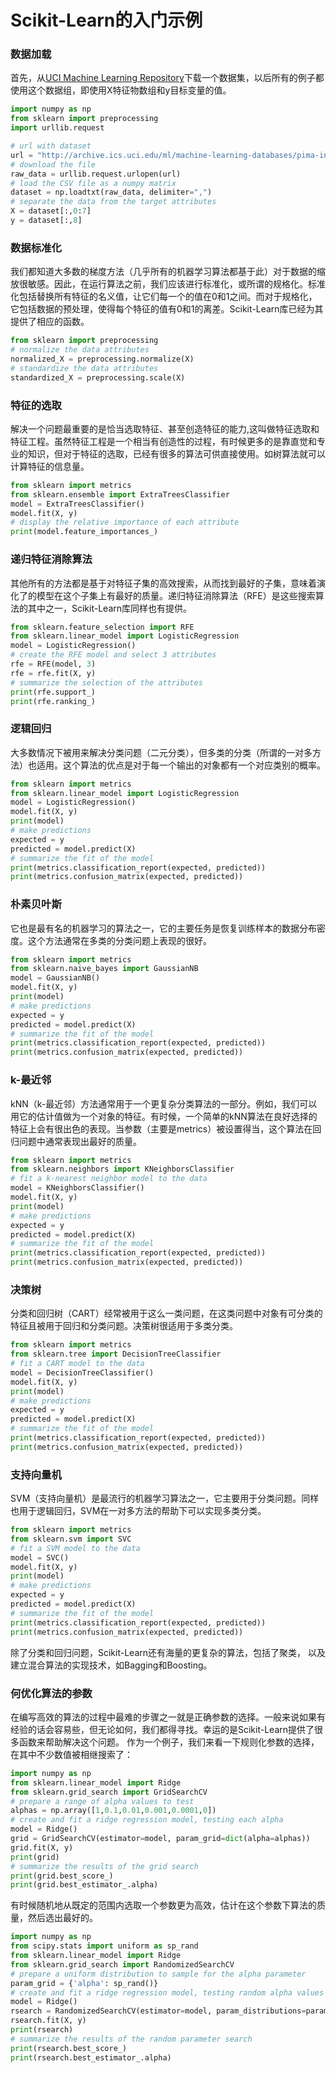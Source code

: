 # Scikit-Learn的入门示例



### 数据加载

首先，从[UCI Machine Learning Repository](http://archive.ics.uci.edu/ml/machine-learning-databases/pima-indians-diabetes/)下载一个数据集，以后所有的例子都使用这个数据组，即使用X特征物数组和y目标变量的值。
```python
import numpy as np
from sklearn import preprocessing
import urllib.request

# url with dataset
url = "http://archive.ics.uci.edu/ml/machine-learning-databases/pima-indians-diabetes/pima-indians-diabetes.data"
# download the file
raw_data = urllib.request.urlopen(url)
# load the CSV file as a numpy matrix
dataset = np.loadtxt(raw_data, delimiter=",")
# separate the data from the target attributes
X = dataset[:,0:7]
y = dataset[:,8]
```

### 数据标准化

我们都知道大多数的梯度方法（几乎所有的机器学习算法都基于此）对于数据的缩放很敏感。因此，在运行算法之前，我们应该进行标准化，或所谓的规格化。标准化包括替换所有特征的名义值，让它们每一个的值在0和1之间。而对于规格化，它包括数据的预处理，使得每个特征的值有0和1的离差。Scikit-Learn库已经为其提供了相应的函数。
```python
from sklearn import preprocessing
# normalize the data attributes
normalized_X = preprocessing.normalize(X)
# standardize the data attributes
standardized_X = preprocessing.scale(X)
```

### 特征的选取
解决一个问题最重要的是恰当选取特征、甚至创造特征的能力,这叫做特征选取和特征工程。虽然特征工程是一个相当有创造性的过程，有时候更多的是靠直觉和专业的知识，但对于特征的选取，已经有很多的算法可供直接使用。如树算法就可以计算特征的信息量。
```python
from sklearn import metrics
from sklearn.ensemble import ExtraTreesClassifier
model = ExtraTreesClassifier()
model.fit(X, y)
# display the relative importance of each attribute
print(model.feature_importances_)
```

### 递归特征消除算法
其他所有的方法都是基于对特征子集的高效搜索，从而找到最好的子集，意味着演化了的模型在这个子集上有最好的质量。递归特征消除算法（RFE）是这些搜索算法的其中之一，Scikit-Learn库同样也有提供。
```python
from sklearn.feature_selection import RFE
from sklearn.linear_model import LogisticRegression
model = LogisticRegression()
# create the RFE model and select 3 attributes
rfe = RFE(model, 3)
rfe = rfe.fit(X, y)
# summarize the selection of the attributes
print(rfe.support_)
print(rfe.ranking_)
```


### 逻辑回归

大多数情况下被用来解决分类问题（二元分类），但多类的分类（所谓的一对多方法）也适用。这个算法的优点是对于每一个输出的对象都有一个对应类别的概率。
```python
from sklearn import metrics
from sklearn.linear_model import LogisticRegression
model = LogisticRegression()
model.fit(X, y)
print(model)
# make predictions
expected = y
predicted = model.predict(X)
# summarize the fit of the model
print(metrics.classification_report(expected, predicted))
print(metrics.confusion_matrix(expected, predicted))
```

### 朴素贝叶斯
它也是最有名的机器学习的算法之一，它的主要任务是恢复训练样本的数据分布密度。这个方法通常在多类的分类问题上表现的很好。
```python
from sklearn import metrics
from sklearn.naive_bayes import GaussianNB
model = GaussianNB()
model.fit(X, y)
print(model)
# make predictions
expected = y
predicted = model.predict(X)
# summarize the fit of the model
print(metrics.classification_report(expected, predicted))
print(metrics.confusion_matrix(expected, predicted))
```

### k-最近邻

kNN（k-最近邻）方法通常用于一个更复杂分类算法的一部分。例如，我们可以用它的估计值做为一个对象的特征。有时候，一个简单的kNN算法在良好选择的特征上会有很出色的表现。当参数（主要是metrics）被设置得当，这个算法在回归问题中通常表现出最好的质量。
```python
from sklearn import metrics
from sklearn.neighbors import KNeighborsClassifier
# fit a k-nearest neighbor model to the data
model = KNeighborsClassifier()
model.fit(X, y)
print(model)
# make predictions
expected = y
predicted = model.predict(X)
# summarize the fit of the model
print(metrics.classification_report(expected, predicted))
print(metrics.confusion_matrix(expected, predicted))
```

### 决策树

分类和回归树（CART）经常被用于这么一类问题，在这类问题中对象有可分类的特征且被用于回归和分类问题。决策树很适用于多类分类。
```python
from sklearn import metrics
from sklearn.tree import DecisionTreeClassifier
# fit a CART model to the data
model = DecisionTreeClassifier()
model.fit(X, y)
print(model)
# make predictions
expected = y
predicted = model.predict(X)
# summarize the fit of the model
print(metrics.classification_report(expected, predicted))
print(metrics.confusion_matrix(expected, predicted))
```

### 支持向量机

SVM（支持向量机）是最流行的机器学习算法之一，它主要用于分类问题。同样也用于逻辑回归，SVM在一对多方法的帮助下可以实现多类分类。
```python
from sklearn import metrics
from sklearn.svm import SVC
# fit a SVM model to the data
model = SVC()
model.fit(X, y)
print(model)
# make predictions
expected = y
predicted = model.predict(X)
# summarize the fit of the model
print(metrics.classification_report(expected, predicted))
print(metrics.confusion_matrix(expected, predicted))
```
除了分类和回归问题，Scikit-Learn还有海量的更复杂的算法，包括了聚类， 以及建立混合算法的实现技术，如Bagging和Boosting。


### 何优化算法的参数

在编写高效的算法的过程中最难的步骤之一就是正确参数的选择。一般来说如果有经验的话会容易些，但无论如何，我们都得寻找。幸运的是Scikit-Learn提供了很多函数来帮助解决这个问题。
作为一个例子，我们来看一下规则化参数的选择，在其中不少数值被相继搜索了：
```python
import numpy as np
from sklearn.linear_model import Ridge
from sklearn.grid_search import GridSearchCV
# prepare a range of alpha values to test
alphas = np.array([1,0.1,0.01,0.001,0.0001,0])
# create and fit a ridge regression model, testing each alpha
model = Ridge()
grid = GridSearchCV(estimator=model, param_grid=dict(alpha=alphas))
grid.fit(X, y)
print(grid)
# summarize the results of the grid search
print(grid.best_score_)
print(grid.best_estimator_.alpha)
```

有时候随机地从既定的范围内选取一个参数更为高效，估计在这个参数下算法的质量，然后选出最好的。

```python
import numpy as np
from scipy.stats import uniform as sp_rand
from sklearn.linear_model import Ridge
from sklearn.grid_search import RandomizedSearchCV
# prepare a uniform distribution to sample for the alpha parameter
param_grid = {'alpha': sp_rand()}
# create and fit a ridge regression model, testing random alpha values
model = Ridge()
rsearch = RandomizedSearchCV(estimator=model, param_distributions=param_grid, n_iter=100)
rsearch.fit(X, y)
print(rsearch)
# summarize the results of the random parameter search
print(rsearch.best_score_)
print(rsearch.best_estimator_.alpha)
```
